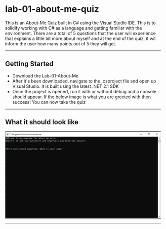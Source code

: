# lab-01-about-me-quiz

This is an About-Me Quiz built in C# using the Visual Studio IDE. This is to solidify working with C# as a language and getting familiar with the environment. There are a total of 5 questions that the user will experience that explains a little bit more about myself and at the end of the quiz, it will inform the user how many points out of 5 they will get.
***
## Getting Started
* Download the Lab-01-About-Me
* After it's been downloaded, navigate to the .csproject file and open up Visual Studio. It is built using the latest .NET 2.1 SDK
* Once the project is opened, run it with or without debug and a console should appear. If the below image is what you are greeted with then success! You can now take the quiz
***
## What it should look like
![About-Me-Visual](lab01-visual.PNG)

***
